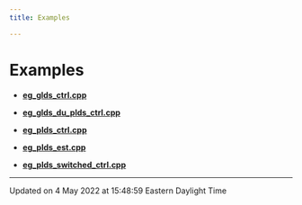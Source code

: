 ```yaml
---
title: Examples

---
```


# Examples







- **[eg_glds_ctrl.cpp](/lds-ctrl-est/docs/api/examples/eg_glds_ctrl_8cpp-example/#example-eg-glds-ctrl.cpp)** 





- **[eg_glds_du_plds_ctrl.cpp](/lds-ctrl-est/docs/api/examples/eg_glds_du_plds_ctrl_8cpp-example/#example-eg-glds-du-plds-ctrl.cpp)** 





- **[eg_plds_ctrl.cpp](/lds-ctrl-est/docs/api/examples/eg_plds_ctrl_8cpp-example/#example-eg-plds-ctrl.cpp)** 





- **[eg_plds_est.cpp](/lds-ctrl-est/docs/api/examples/eg_plds_est_8cpp-example/#example-eg-plds-est.cpp)** 





- **[eg_plds_switched_ctrl.cpp](/lds-ctrl-est/docs/api/examples/eg_plds_switched_ctrl_8cpp-example/#example-eg-plds-switched-ctrl.cpp)** 





-------------------------------

Updated on  4 May 2022 at 15:48:59 Eastern Daylight Time
